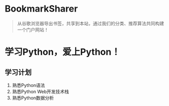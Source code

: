 # BookmarkSharer
> 从谷歌浏览器导出书签，共享到本站，通过我们的分类、推荐算法共同构建一个门户网站！

# 学习Python，爱上Python！
## 学习计划
1. 熟悉Python语法
2. 熟悉Python Web开发技术栈
3. 熟悉Python数据分析